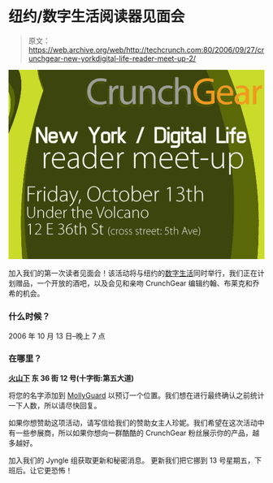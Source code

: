 # 纽约/数字生活阅读器见面会

> 原文：<https://web.archive.org/web/http://techcrunch.com:80/2006/09/27/crunchgear-new-yorkdigital-life-reader-meet-up-2/>

![](img/30a270f8342ffc9908ea3b6ab4ee0f89.png)

加入我们的第一次读者见面会！该活动将与纽约的[数字生活](https://web.archive.org/web/20161120073911/http://www.digitallife.com/flash.html)同时举行，我们正在计划赠品，一个开放的酒吧，以及会见和亲吻 CrunchGear 编辑约翰、布莱克和乔希的机会。

### 什么时候？

2006 年 10 月 13 日–晚上 7 点

### 在哪里？

**[火山下](https://web.archive.org/web/20161120073911/http://newyork.citysearch.com/profile/11408274/new_york_ny/under_the_volcano.html)
东 36 街 12 号(十字街:第五大道)**

将您的名字添加到 [MollyGuard](https://web.archive.org/web/20161120073911/http://crunchgearnymeetup.mollyguard.com/) 以预订一个位置。我们想在进行最终确认之前统计一下人数，所以请尽快回复。

如果你想赞助这项活动，请写信给我们的赞助女主人珍妮。我们希望在这次活动中有一些参展商，所以如果你想向一群酷酷的 CrunchGear 粉丝展示你的产品，越多越好。

加入我们的 Jyngle 组获取更新和秘密消息。
更新我们把它挪到 13 号星期五，下班后。让它更恐怖！